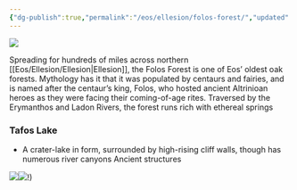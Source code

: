 ```yaml
---
{"dg-publish":true,"permalink":"/eos/ellesion/folos-forest/","updated":"2024-12-24T21:06:31.729-05:00"}
---
```


![](https://lh7-us.googleusercontent.com/7YNtjwL7iSaufu6Wp_OcXbcrHoN3wov86732y3doOh93U8ioETdGT3NG4kbZrRtSrNPYPW0nLYsaI-In0v5aENMaQEm8Ie0eiUEiviWsJVF3WPrlT2Dqv5exgRnp8D-Wfn5mkokbSE5PukLXCjARUpQ)

Spreading for hundreds of miles across northern [[Eos/Ellesion/Ellesion\|Ellesion]], the Folos Forest is one of Eos’ oldest oak forests. Mythology has it that it was populated by centaurs and fairies, and is named after the centaur’s king, Folos, who hosted ancient Altrinioan heroes as they were facing their coming-of-age rites. Traversed by the Erymanthos and Ladon Rivers, the forest runs rich with ethereal springs

### Tafos Lake
- A crater-lake in form, surrounded by high-rising cliff walls, though has numerous river canyons
Ancient structures

![](https://lh7-us.googleusercontent.com/Zx_w22bNk537bSTjc0WdQBzuWk7v2WQ_2rJJlDFoRpErx3zZELFUUPfXQMZpBflVRVrQBjyVk7FmM-6Y-8iUIwB-dRP8jkyWCVyF5uEQIcE5XfZZQ2mwg8sGCZ41MwgkGD9bfsfOcUvuy98ak56J2fU)![](https://lh7-us.googleusercontent.com/BHDt2Oc6eRBUq5_tt5KEKoHaaOJbaLrtw7bGsfQECaOjwcy5BXDocfYROa8XN2T91sT8VX7FFSHHGaN1faHmJZ3Qq199znimX8hcTPA3A_5lygKdMd_fU17mOhBWi_WC-yHzsP2VmKPUEFlVBZHIxp0)!)